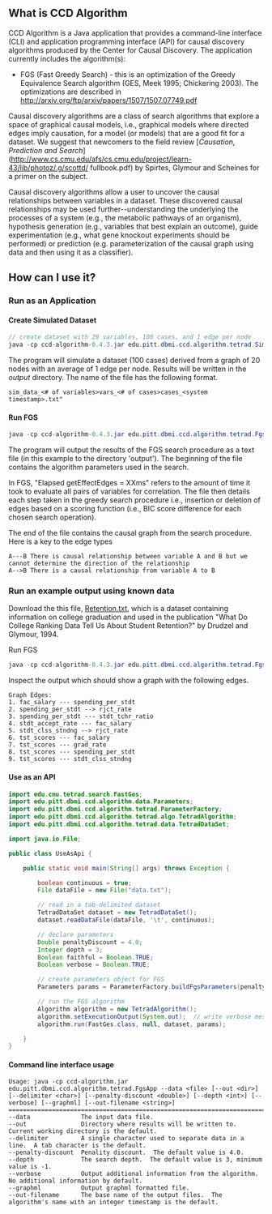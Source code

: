## What is CCD Algorithm

CCD Algorithm is a Java application that provides a command-line interface (CLI) and application programming interface (API) for causal discovery algorithms produced by the Center for Causal Discovery.  The application currently includes the algorithm(s):  
* FGS (Fast Greedy Search) - this is an optimization of the Greedy Equivalence Search algorithm	(GES,	Meek	1995;	Chickering	2003).  The optimizations are described in http://arxiv.org/ftp/arxiv/papers/1507/1507.07749.pdf

Causal discovery algorithms are a class of search algorithms that explore a space of graphical causal models, i.e., graphical models where directed edges imply causation, for a model (or models) that are a good fit for a dataset.  We suggest that newcomers to the field review [*Causation, Prediction and Search*](http://www.cs.cmu.edu/afs/cs.cmu.edu/project/learn-43/lib/photoz/.g/scottd/
fullbook.pdf) by Spirtes, Glymour and Scheines for a primer on the subject.

Causal discovery algorithms allow a user to uncover the causal relationships between variables in a dataset.  These discovered causal relationships may be used further--understanding the underlying the processes of a system (e.g., the metabolic pathways of an organism), hypothesis generation (e.g., variables that best explain an outcome), guide experimentation (e.g., what gene knockout experiments should be performed) or prediction (e.g. parameterization of the causal graph using data and then using it as a classifier).


## How can I use it?

### Run as an Application

#### Create Simulated Dataset
```java
// create dataset with 20 variables, 100 cases, and 1 edge per node
java -cp ccd-algorithm-0.4.3.jar edu.pitt.dbmi.ccd.algorithm.tetrad.SimulateDataApp --var 20 --case 100 --edge 1 --out output/
```
The program will simulate a dataset (100 cases) derived from a graph of 20 nodes with an average of 1 edge per node. Results will be written in the *output* directory.  The name of the file has the following format.
```
sim_data_<# of variables>vars_<# of cases>cases_<system timestamp>.txt"
```

#### Run FGS
```java
java -cp ccd-algorithm-0.4.3.jar edu.pitt.dbmi.ccd.algorithm.tetrad.FgsApp --data <file to analyze e.g., Retention.txt or simulated data from above> --delimiter $'\t' --penalty-discount 4.0 --depth 3 --verbose --out output/
```

The program will output the results of the FGS search procedure as a text file (in this example to the directory 'output').   The beginning of the file contains the algorithm parameters used in the search.  

In FGS, "Elapsed getEffectEdges = XXms" refers to the amount of time it took to evaluate all pairs of variables for correlation.  The file then details each step taken in the greedy search procedure i.e., insertion or deletion of edges based on a scoring function (i.e., BIC score difference for each chosen search operation).

The end of the file contains the causal graph from the search procedure.  Here is a key to the edge types
```
A---B There is causal relationship between variable A and B but we cannot determine the direction of the relationship
A-->B There is a causal relationship from variable A to B
```

### Run an example output using known data
Download the this file, [Retention.txt](http://www.ccd.pitt.edu/wp-content/uploads/files/Retention.txt), which is a dataset containing information on college graduation and used in the publication "What Do College Ranking Data Tell Us About Student Retention?" by Drudzel and Glymour, 1994.


Run FGS
```java
java -cp ccd-algorithm-0.4.3.jar edu.pitt.dbmi.ccd.algorithm.tetrad.FgsApp --data Retention.txt --delimiter $'\t' --penalty-discount 4.0 --depth 3 --verbose --out output/
```

Inspect the output which should show a graph with the following edges. 
```
Graph Edges: 
1. fac_salary --- spending_per_stdt
2. spending_per_stdt --> rjct_rate
3. spending_per_stdt --- stdt_tchr_ratio
4. stdt_accept_rate --- fac_salary
5. stdt_clss_stndng --> rjct_rate
6. tst_scores --- fac_salary
7. tst_scores --- grad_rate
8. tst_scores --- spending_per_stdt
9. tst_scores --- stdt_clss_stndng
```



#### Use as an API

```java
import edu.cmu.tetrad.search.FastGes;
import edu.pitt.dbmi.ccd.algorithm.data.Parameters;
import edu.pitt.dbmi.ccd.algorithm.tetrad.ParameterFactory;
import edu.pitt.dbmi.ccd.algorithm.tetrad.algo.TetradAlgorithm;
import edu.pitt.dbmi.ccd.algorithm.tetrad.data.TetradDataSet;

import java.io.File;

public class UseAsApi {

    public static void main(String[] args) throws Exception {

        boolean continuous = true;
        File dataFile = new File("data.txt");

        // read in a tab-delimited dataset
        TetradDataSet dataset = new TetradDataSet();
        dataset.readDataFile(dataFile, '\t', continuous);

        // declare parameters
        Double penaltyDiscount = 4.0;
        Integer depth = 3;
        Boolean faithful = Boolean.TRUE;
        Boolean verbose = Boolean.TRUE;

        // create parameters object for FGS
        Parameters params = ParameterFactory.buildFgsParameters(penaltyDiscount, depth, faithful, verbose);

        // run the FGS algorithm
        Algorithm algorithm = new TetradAlgorithm();
        algorithm.setExecutionOutput(System.out);  // write verbose messages to standard out
        algorithm.run(FastGes.class, null, dataset, params);

    }
}
```

#### Command line interface usage
```
Usage: java -cp ccd-algorithm.jar edu.pitt.dbmi.ccd.algorithm.tetrad.FgsApp --data <file> [--out <dir>] [--delimiter <char>] [--penalty-discount <double>] [--depth <int>] [--verbose] [--graphml] [--out-filename <string>]
================================================================================
--data            	The input data file.
--out             	Directory where results will be written to.  Current working directory is the default.
--delimiter       	A single character used to separate data in a line.  A tab character is the default.
--penalty-discount	Penality discount.  The default value is 4.0.
--depth           	The search depth.  The default value is 3, minimum value is -1.
--verbose         	Output additional information from the algorithm.  No additional information by default.
--graphml         	Output graphml formatted file.
--out-filename    	The base name of the output files.  The algorithm's name with an integer timestamp is the default.
```
